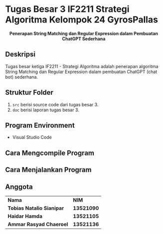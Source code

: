 # Tugas Besar 3 IF2211 Strategi Algoritma Kelompok 24 GyrosPallas

<p align="center">
  <strong>Penerapan String Matching dan Regular Expression dalam Pembuatan ChatGPT Sederhana</strong><br/>
</p>

## Deskripsi
Tugas besar ketiga IF2211 - Strategi Algoritma adalah penerapan algoritma String Matching dan Regular Expression dalam pembuatan ChatGPT (chat bot) sederhana.

## Struktur Folder
1. `src` berisi source code dari tugas besar 3.
2. `doc` berisi laporan tugas besar 3.

## Program Environment
- Visual Studio Code

## Cara Mengcompile Program

## Cara Menjalankan Program


## Anggota
<table>
    <tr>
      <td><b>Nama</b></td>
      <td><b>NIM</b></td>
    </tr>
    <tr>
      <td><b>Tobias Natalio Sianipar</b></td>
      <td><b>13521090</b></td>
    </tr>
    <tr>
      <td><b>Haidar Hamda</b></td>
      <td><b>13521105</b></td>
    </tr>
    <tr>
      <td><b>Ammar Rasyad Chaeroel</b></td>
      <td><b>13521136</b></td>
    </tr>
</table>
